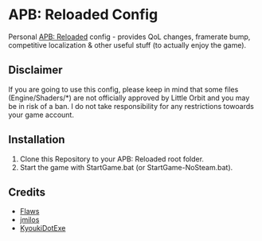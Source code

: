 # APB: Reloaded Config
Personal [APB: Reloaded](https://store.steampowered.com/app/113400/APB_Reloaded/) config - provides QoL changes, framerate bump, competitive localization & other useful stuff (to actually enjoy the game). 

## Disclaimer
If you are going to use this config, please keep in mind that some files (Engine/Shaders/*) are not officially approved by Little Orbit and you may be in risk of a ban. I do not take responsibility for any restrictions towoards your game account.

## Installation
1. Clone this Repository to your APB: Reloaded root folder.
2. Start the game with StartGame.bat (or StartGame-NoSteam.bat).

## Credits
- [Flaws](https://www.twitch.tv/flvws)
- [jmilos](https://www.twitch.tv/jmilos)
- [KyoukiDotExe](https://www.twitch.tv/kyoukidotexe)